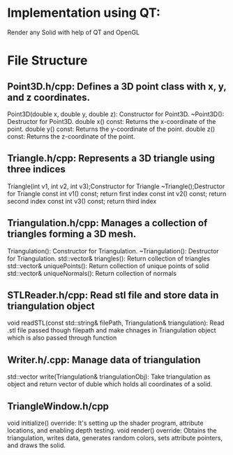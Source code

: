 
# Implementation using QT:
Render any Solid with help of QT and OpenGL

# File Structure
## Point3D.h/cpp: Defines a 3D point class with x, y, and z coordinates.
Point3D(double x, double y, double z): Constructor for Point3D. 
~Point3D(): Destructor for Point3D. 
double x() const: Returns the x-coordinate of the point. 
double y() const: Returns the y-coordinate of the point. 
double z() const: Returns the z-coordinate of the point.

## Triangle.h/cpp: Represents a 3D triangle using three indices
Triangle(int v1, int v2, int v3);Constructor for Triangle 
~Triangle();Destructor for Triangle
const int v1() const; return first index 
const int v2() const; return second index 
const int v3() const; return third index

## Triangulation.h/cpp: Manages a collection of triangles forming a 3D mesh.
Triangulation(): Constructor for Triangulation. 
~Triangulation(): Destructor for Triangulation.
std::vector<Triangle>& triangles(): Return collection of triangles
std::vector<Point3D>& uniquePoints(): Return collection of unique points of solid
std::vector<Point3D>& uniqueNormals(): Return collection of normals

## STLReader.h/cpp: Read stl file and store data in triangulation object
void readSTL(const std::string& filePath, Triangulation& triangulation): Read .stl file passed though filepath and make chnages in Triangulation object which is also passed through function

## Writer.h/.cpp: Manage data of triangulation
std::vector<double> write(Triangulation& triangulationObj): Take triangulation as object and return vector of duble which holds all coordinates of a solid.

## TriangleWindow.h/cpp
void initialize() override: It's setting up the shader program, attribute locations, and enabling depth testing.
void render() override: Obtains the triangulation, writes data, generates random colors, sets attribute pointers, and draws the solid.

